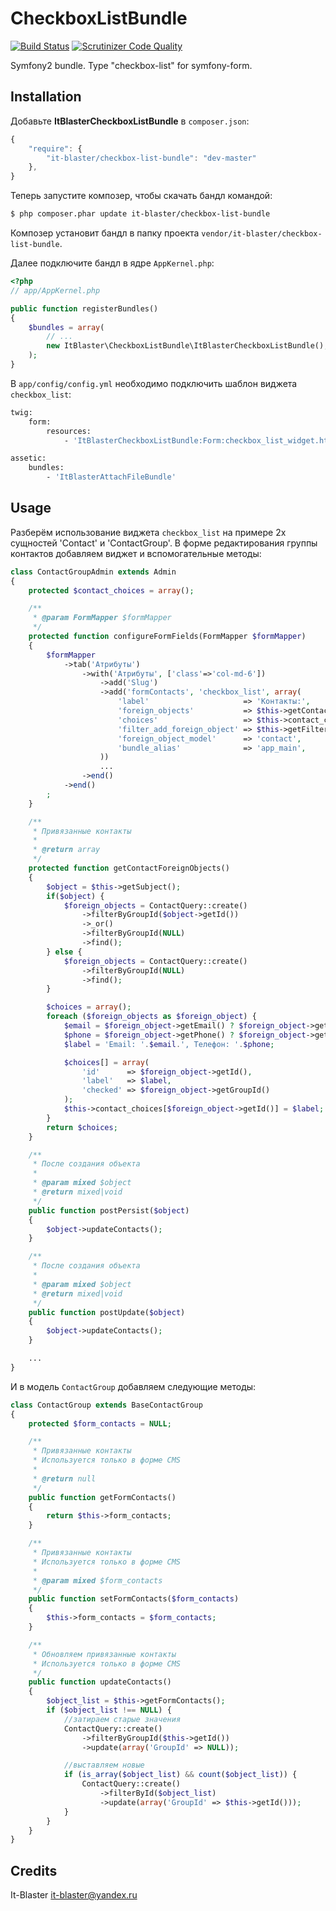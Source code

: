 CheckboxListBundle
====================

[![Build Status](https://scrutinizer-ci.com/g/it-blaster/checkbox-list-bundle/badges/build.png?b=master)](https://scrutinizer-ci.com/g/it-blaster/checkbox-list-bundle/build-status/master) [![Scrutinizer Code Quality](https://scrutinizer-ci.com/g/it-blaster/checkbox-list-bundle/badges/quality-score.png?b=master)](https://scrutinizer-ci.com/g/it-blaster/checkbox-list-bundle/?branch=master)

Symfony2 bundle. Type "checkbox-list" for symfony-form.

Installation
------------

Добавьте <b>ItBlasterCheckboxListBundle</b> в `composer.json`:

```js
{
    "require": {
        "it-blaster/checkbox-list-bundle": "dev-master"
	},
}
```

Теперь запустите композер, чтобы скачать бандл командой:

``` bash
$ php composer.phar update it-blaster/checkbox-list-bundle
```

Композер установит бандл в папку проекта `vendor/it-blaster/checkbox-list-bundle`.

Далее подключите бандл в ядре `AppKernel.php`:

``` php
<?php
// app/AppKernel.php

public function registerBundles()
{
    $bundles = array(
        // ...
        new ItBlaster\CheckboxListBundle\ItBlasterCheckboxListBundle(),
    );
}
```

В `app/config/config.yml` необходимо подключить шаблон виджета `checkbox_list`:
``` bash
twig:
    form:
        resources:
            - 'ItBlasterCheckboxListBundle:Form:checkbox_list_widget.html.twig'

assetic:
    bundles:
        - 'ItBlasterAttachFileBundle'
```

Usage
-------
Разберём использование виджета `checkbox_list` на примере 2х сущностей 'Contact' и 'ContactGroup'.
В форме редактирования группы контактов добавляем виджет и вспомогательные методы:
``` php
class ContactGroupAdmin extends Admin
{
    protected $contact_choices = array();

    /**
     * @param FormMapper $formMapper
     */
    protected function configureFormFields(FormMapper $formMapper)
    {
        $formMapper
            ->tab('Атрибуты')
                ->with('Атрибуты', ['class'=>'col-md-6'])
                    ->add('Slug')
                    ->add('formContacts', 'checkbox_list', array(
                        'label'                     => 'Контакты:',
                        'foreign_objects'           => $this->getContactForeignObjects(),
                        'choices'                   => $this->contact_choices,
                        'filter_add_foreign_object' => $this->getFilterAddContact(),
                        'foreign_object_model'      => 'contact',
                        'bundle_alias'              => 'app_main',
                    ))
                    ...
                ->end()
            ->end()
        ;
    }

    /**
     * Привязанные контакты
     *
     * @return array
     */
    protected function getContactForeignObjects()
    {
        $object = $this->getSubject();
        if($object) {
            $foreign_objects = ContactQuery::create()
                ->filterByGroupId($object->getId())
                ->_or()
                ->filterByGroupId(NULL)
                ->find();
        } else {
            $foreign_objects = ContactQuery::create()
                ->filterByGroupId(NULL)
                ->find();
        }

        $choices = array();
        foreach ($foreign_objects as $foreign_object) {
            $email = $foreign_object->getEmail() ? $foreign_object->getEmail() : 'не указан';
            $phone = $foreign_object->getPhone() ? $foreign_object->getPhone() : 'не указан';
            $label = 'Email: '.$email.', Телефон: '.$phone;

            $choices[] = array(
                'id'      => $foreign_object->getId(),
                'label'   => $label,
                'checked' => $foreign_object->getGroupId()
            );
            $this->contact_choices[$foreign_object->getId()] = $label;
        }
        return $choices;
    }

    /**
     * После создания объекта
     *
     * @param mixed $object
     * @return mixed|void
     */
    public function postPersist($object)
    {
        $object->updateContacts();
    }

    /**
     * После создания объекта
     *
     * @param mixed $object
     * @return mixed|void
     */
    public function postUpdate($object)
    {
        $object->updateContacts();
    }

    ...
}
```

И в модель `ContactGroup` добавляем следующие методы:
``` php
class ContactGroup extends BaseContactGroup
{
    protected $form_contacts = NULL;

    /**
     * Привязанные контакты
     * Используется только в форме CMS
     *
     * @return null
     */
    public function getFormContacts()
    {
        return $this->form_contacts;
    }

    /**
     * Привязанные контакты
     * Используется только в форме CMS
     *
     * @param mixed $form_contacts
     */
    public function setFormContacts($form_contacts)
    {
        $this->form_contacts = $form_contacts;
    }

    /**
     * Обновляем привязанные контакты
     * Используется только в форме CMS
     */
    public function updateContacts()
    {
        $object_list = $this->getFormContacts();
        if ($object_list !== NULL) {
            //затираем старые значения
            ContactQuery::create()
                ->filterByGroupId($this->getId())
                ->update(array('GroupId' => NULL));

            //выставляем новые
            if (is_array($object_list) && count($object_list)) {
                ContactQuery::create()
                    ->filterById($object_list)
                    ->update(array('GroupId' => $this->getId()));
            }
        }
    }
}
```


Credits
-------

It-Blaster <it-blaster@yandex.ru>